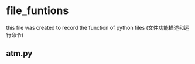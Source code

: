 # file_funtions
this file was created to record the function of python files
(文件功能描述和运行命令)
## atm.py






